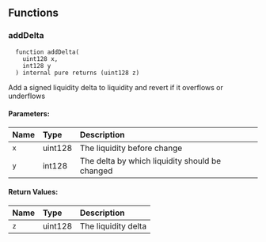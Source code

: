 ## Functions

### addDelta

```solidity
  function addDelta(
    uint128 x,
    int128 y
  ) internal pure returns (uint128 z)
```

Add a signed liquidity delta to liquidity and revert if it overflows or underflows

#### Parameters:

| Name | Type    | Description                                    |
| :--- | :------ | :--------------------------------------------- |
| `x`  | uint128 | The liquidity before change                    |
| `y`  | int128  | The delta by which liquidity should be changed |

#### Return Values:

| Name | Type    | Description         |
| :--- | :------ | :------------------ |
| `z`  | uint128 | The liquidity delta |
